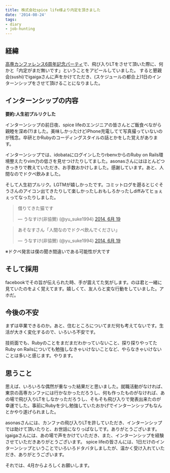 ```yaml
---
title: 株式会社spice life様より内定を頂きました
date: '2014-08-24'
tags:
- diary
- job-hunting
---
```


## 経緯


[高専カンファレンス6周年記念パーティ](2014/kosenconf-086kc6party/)で、飛び入りLTをさせて頂いた際に、何かと「内定がまだ無いです」ということをアピールしていました。
すると懇親会(sushi)でigaigaさんに声をかけてただき、(スケジュールの都合上)1日のインターンシップをさせて頂けることになりました。


## インターンシップの内容

__要約:人生初プルリクした__


インターンシップの前日夜、spice lifeのエンジニアの皆さんとご飯食べながら親睦を深め(?)ました。美味しかったけどiPhone充電してて写真撮っていないのが残念。卒研とかRubyのコーディングスタイルの話とかをした覚えがあります。

インターンシップでは、idobataにログインしたりrbenvからのRuby on Rails環境整えたりvim力の低さを見せつけたりしてました。asonasさんにはほとんどつきっきりで教えていただき、お手数おかけしました。感謝しています。あと、人間なのでドクペ飲みました。

そして人生初プルリク。LGTMが嬉しかったです。コミットログを遡るとじぐそうさんのアイコン出てきたりして楽しかったしおもしろかったしdiffみてヒョぇぇってなったりしました。


<blockquote class="twitter-tweet" lang="ja">借りてきた猫です</p>&mdash; うなすけ(非協賛) (@yu_suke1994) <a href="https://twitter.com/yu_suke1994/statuses/479422107751698432">2014, 6月 19</a></blockquote>
<script async src="//platform.twitter.com/widgets.js" charset="utf-8"></script>

<blockquote class="twitter-tweet" lang="ja"><p>あそなすさん「人間なのでドクペ飲んでください」</p>&mdash; うなすけ(非協賛) (@yu_suke1994) <a href="https://twitter.com/yu_suke1994/statuses/479547186477137922">2014, 6月 19</a></blockquote>
<p><script async src="//platform.twitter.com/widgets.js" charset="utf-8"></script>
※ドクペ発言は僕の聞き間違いである可能性が大です

## そして採用

facebookでその旨が伝えられた時、手が震えてた気がします。のほ君と一緒に見ていたのをよく覚えてます。嬉しくて、友人らと変な行動をしていました。アホだ。


## 今後の不安

まずは卒業できるのか。あと、住むところについてまだ何も考えてないです。生活が大きく変化するので、いろいろ不安です。

技術面でも、Rubyのことをまだまだわかっていないこと、探り探りやってたRuby on Railsについても勉強しなきゃいけないことなど、やらなきゃいけないことは多いと感じます。やります。


## 思うこと


思えば、いろいろな偶然が重なった結果だと思いました。就職活動がなければ、東京の高専カンファには行かなかっただろうし、何も作ったものがなければ、あの場で飛び入りLTをしなかっただろうし、そもそも飛び入りで発表出来たのが幸運でした。事前にRubyを少し勉強していたおかげでインターンシップもなんとかやり遂げられました。

asonasさんには、カンファの飛び入りLTを許していただき、インターンシップでは助けて頂いたりと、お世話になりっぱなしです。ありがとうございます。
igaigaさんには、あの場で声をかけていただき、また、インターンシップを経験させていただきありがとうございます。
spice lifeの皆さんには、1日だけのインターンシップということでいろいろドタバタしましたが、温かく受け入れていただき、ありがとうございます。

それでは、4月からよろしくお願いします。
